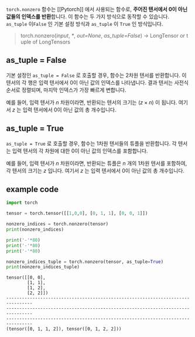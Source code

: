 `torch.nonzero` 함수는 [[Pytorch]] 에서 사용되는 함수로, **주어진 텐서에서 0이 아닌 값들의 인덱스를 반환**합니다. 이 함수는 두 가지 방식으로 동작할 수 있습니다. `as_tuple` 이`False` 인 기본 설정 방식과 `as_tuple` 이 `True` 인 방식입니다.

> torch.nonzero(_input_, _*_, _out=None_, _as_tuple=False_) → LongTensor or tuple of LongTensors
## as_tuple = False

기본 설정인 `as_tuple = False` 로 호출할 경우, 함수는 2차원 텐서를 반환합니다. 이 텐서의 각 행은 입력 텐서에서 0이 아닌 값의 인덱스를 나타냅니다. 결과 텐서는 사전식 순서로 정렬되며, 마지막 인덱스가 가장 빠르게 변합니다.

예를 들어, 입력 텐서가 $n$ 차원이라면, 반환되는 텐서의 크기는 ($z \times n$)  이 됩니다. 여기서 $z$ 는 입력 텐서에서 0이 아닌 값의 총 개수입니다.

## as_tuple = True

`as_tuple = True` 로 호출할 경우, 함수는 1차원 텐서들의 튜플을 반환합니다. 각 텐서는 입력 텐서의 각 차원에 대한 0이 아닌 값의 인덱스를 포함합니다.

예를 들어, 입력 텐서가 $n$ 차원이라면, 반환되는 튜플은 $n$ 개의 1차원 텐서를 포함하여, 각 텐서의 크기는 $z$ 입니다. 여기서 $z$ 는 입력 텐서에서 0이 아닌 값의 총 개수입니다.

## example code

```python
import torch

tensor = torch.tensor([[1,0,0], [0, 1, 1], [0, 0, 1]])

nonzero_indices = torch.nonzero(tensor)
print(nonzero_indices)

print('-'*80)
print('-'*80)
print('-'*80)

nonzero_indices_tuple = torch.nonzero(tensor, as_tuple=True)
print(nonzero_indices_tuple)
```

```
tensor([[0, 0],
        [1, 1],
        [1, 2],
        [2, 2]])
--------------------------------------------------------------------------------
--------------------------------------------------------------------------------
--------------------------------------------------------------------------------
(tensor([0, 1, 1, 2]), tensor([0, 1, 2, 2]))
```

